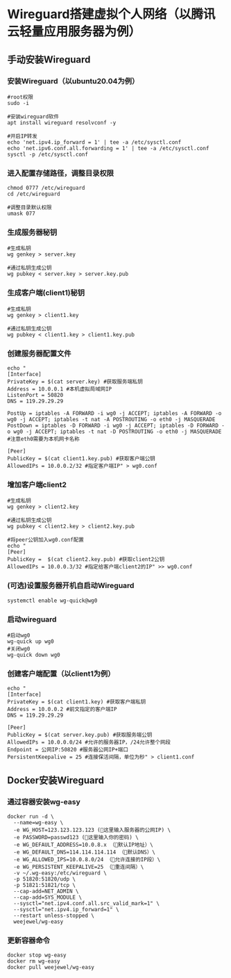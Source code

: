 # Wireguard搭建虚拟个人网络（以腾讯云轻量应用服务器为例）

## 手动安装Wireguard

### 安装Wireguard（以ubuntu20.04为例）
```
#root权限
sudo -i

#安装wireguard软件
apt install wireguard resolvconf -y

#开启IP转发
echo 'net.ipv4.ip_forward = 1' | tee -a /etc/sysctl.conf
echo 'net.ipv6.conf.all.forwarding = 1' | tee -a /etc/sysctl.conf
sysctl -p /etc/sysctl.conf
```

### 进入配置存储路径，调整目录权限
```
chmod 0777 /etc/wireguard
cd /etc/wireguard

#调整目录默认权限
umask 077
```

### 生成服务器秘钥
```
#生成私钥
wg genkey > server.key

#通过私钥生成公钥
wg pubkey < server.key > server.key.pub
```

### 生成客户端(client1)秘钥
```
#生成私钥
wg genkey > client1.key

#通过私钥生成公钥
wg pubkey < client1.key > client1.key.pub
```

### 创建服务器配置文件
```
echo "
[Interface]
PrivateKey = $(cat server.key) #获取服务端私钥
Address = 10.0.0.1 #本机虚拟局域网IP
ListenPort = 50820
DNS = 119.29.29.29

PostUp = iptables -A FORWARD -i wg0 -j ACCEPT; iptables -A FORWARD -o wg0 -j ACCEPT; iptables -t nat -A POSTROUTING -o eth0 -j MASQUERADE
PostDown = iptables -D FORWARD -i wg0 -j ACCEPT; iptables -D FORWARD -o wg0 -j ACCEPT; iptables -t nat -D POSTROUTING -o eth0 -j MASQUERADE
#注意eth0需要为本机网卡名称

[Peer]
PublicKey = $(cat client1.key.pub) #获取客户端公钥
AllowedIPs = 10.0.0.2/32 #指定客户端IP" > wg0.conf
```

### 增加客户端client2
```
#生成私钥
wg genkey > client2.key

#通过私钥生成公钥
wg pubkey < client2.key > client2.key.pub

#将peer公钥加入wg0.conf配置
echo "
[Peer]
PublicKey =  $(cat client2.key.pub) #获取client2公钥
AllowedIPs = 10.0.0.3/32 #指定给客户端client2的IP" >> wg0.conf
```

### (可选)设置服务器开机自启动Wireguard
```
systemctl enable wg-quick@wg0
```

### 启动wireguard
```
#启动wg0
wg-quick up wg0
#关闭wg0
wg-quick down wg0
```

### 创建客户端配置（以client1为例）
```
echo "
[Interface]
PrivateKey = $(cat client1.key) #获取客户端私钥
Address = 10.0.0.2 #前文指定的客户端IP
DNS = 119.29.29.29

[Peer]
PublicKey = $(cat server.key.pub) #获取服务端公钥
AllowedIPs = 10.0.0.0/24 #允许的服务器IP，/24允许整个网段
Endpoint = 公网IP:50820 #服务器公网IP+端口
PersistentKeepalive = 25 #连接保活间隔，单位为秒" > client1.conf
```



## Docker安装Wireguard
### 通过容器安装wg-easy
```
docker run -d \
  --name=wg-easy \
  -e WG_HOST=123.123.123.123 (🚨这里输入服务器的公网IP) \
  -e PASSWORD=passwd123 (🚨这里输入你的密码) \
  -e WG_DEFAULT_ADDRESS=10.0.8.x （🚨默认IP地址）\
  -e WG_DEFAULT_DNS=114.114.114.114 （🚨默认DNS）\
  -e WG_ALLOWED_IPS=10.0.8.0/24 （🚨允许连接的IP段）\
  -e WG_PERSISTENT_KEEPALIVE=25 （🚨重连间隔）\
  -v ~/.wg-easy:/etc/wireguard \
  -p 51820:51820/udp \
  -p 51821:51821/tcp \
  --cap-add=NET_ADMIN \
  --cap-add=SYS_MODULE \
  --sysctl="net.ipv4.conf.all.src_valid_mark=1" \
  --sysctl="net.ipv4.ip_forward=1" \
  --restart unless-stopped \
  weejewel/wg-easy
```

### 更新容器命令
```
docker stop wg-easy
docker rm wg-easy
docker pull weejewel/wg-easy
```

